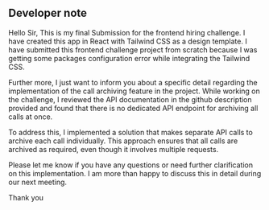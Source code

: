 ## Developer note

Hello Sir, This is my final Submission for the frontend hiring challenge. I have created this app in React with Tailwind CSS as a design template. I have submitted this frontend challenge project from scratch because I was getting some packages configuration error while integrating the Tailwind CSS.

Further more, I just want to inform you about a specific detail regarding the implementation of the call archiving feature in the project. While working on the challenge, I reviewed the API documentation in the github description provided and found that there is no dedicated API endpoint for archiving all calls at once.

To address this, I implemented a solution that makes separate API calls to archive each call individually. This approach ensures that all calls are archived as required, even though it involves multiple requests.

Please let me know if you have any questions or need further clarification on this implementation. I am more than happy to discuss this in detail during our next meeting.

Thank you
